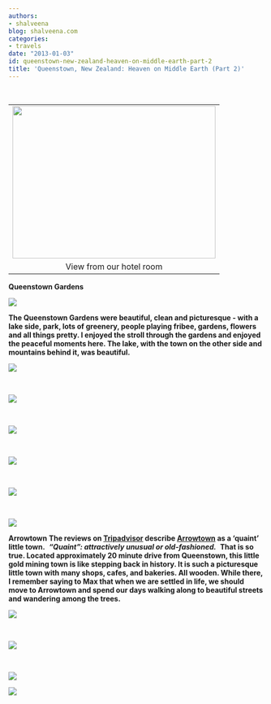 ```yaml
---
authors:
- shalveena
blog: shalveena.com
categories:
- travels
date: "2013-01-03"
id: queenstown-new-zealand-heaven-on-middle-earth-part-2
title: 'Queenstown, New Zealand: Heaven on Middle Earth (Part 2)'
---
```


 

<table class="tr-caption-container" style="margin-left:auto;margin-right:auto;text-align:center;" cellspacing="0" cellpadding="0" align="center"><tbody><tr><td style="text-align:center;"><a style="margin-left:auto;margin-right:auto;" href="https://shalveena.files.wordpress.com/2013/01/dscn1135.jpg"><img src="https://shalveena.files.wordpress.com/2013/01/dscn1135.jpg?w=300" width="400" height="300" border="0"></a></td></tr><tr><td class="tr-caption" style="text-align:center;">View from our hotel room</td></tr></tbody></table>

**Queenstown Gardens**

[![](https://shalveena.files.wordpress.com/2013/01/dscn1153.jpg?w=225)](https://shalveena.files.wordpress.com/2013/01/dscn1153.jpg)

**The Queenstown Gardens were beautiful, clean and picturesque - with a lake side, park, lots of greenery, people playing fribee, gardens, flowers and all things pretty. I enjoyed the stroll through the gardens and enjoyed the peaceful moments here. The lake, with the town on the other side and mountains behind it, was beautiful.**

[![](https://shalveena.files.wordpress.com/2013/01/dscn1142.jpg?w=300)](https://shalveena.files.wordpress.com/2013/01/dscn1142.jpg)

 

[![](https://shalveena.files.wordpress.com/2013/01/dscn1146.jpg?w=300)](https://shalveena.files.wordpress.com/2013/01/dscn1146.jpg)

 

[![](https://shalveena.files.wordpress.com/2013/01/dscn1147.jpg?w=300)](https://shalveena.files.wordpress.com/2013/01/dscn1147.jpg)

 

[![](https://shalveena.files.wordpress.com/2013/01/dscn1156.jpg?w=225)](https://shalveena.files.wordpress.com/2013/01/dscn1156.jpg)

 

[![](https://shalveena.files.wordpress.com/2013/01/img_1346.jpg?w=225)](https://shalveena.files.wordpress.com/2013/01/img_1346.jpg)

 

[![](https://shalveena.files.wordpress.com/2013/01/img_13501.jpg?w=300)](https://shalveena.files.wordpress.com/2013/01/img_13501.jpg)

**Arrowtown** **The reviews on [Tripadvisor](http://www.tripadvisor.com/Attraction_Review-g255122-d2639015-Reviews-Arrowtown_Village-Queenstown_South_Island.html) describe [Arrowtown](http://www.arrowtown.com/) as a ‘quaint’ little town.**  **_“Quaint”: attractively unusual or old-fashioned._**  **That is so true. Located approximately 20 minute drive from Queenstown, this little gold mining town is like stepping back in history. It is such a picturesque little town with many shops, cafes, and bakeries. All wooden. While there, I remember saying to Max that when we are settled in life, we should move to Arrowtown and spend our days walking along to beautiful streets and wandering among the trees.**

[![](https://shalveena.files.wordpress.com/2013/01/111.jpg?w=300)](https://shalveena.files.wordpress.com/2013/01/111.jpg)

 

[![](https://shalveena.files.wordpress.com/2013/01/p1010865.jpg?w=300)](https://shalveena.files.wordpress.com/2013/01/p1010865.jpg)

 

![](https://shalveena.files.wordpress.com/2013/01/p1010869.jpg)

[![](https://shalveena.files.wordpress.com/2013/01/p1010870.jpg?w=300)](https://shalveena.files.wordpress.com/2013/01/p1010870.jpg)
